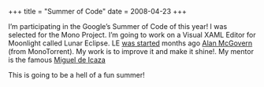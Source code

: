 +++
title = "Summer of Code"
date = 2008-04-23
+++

I’m participating in the Google’s Summer of Code of this year! I was selected for the Mono Project. I’m going to work on a Visual XAML Editor for Moonlight called Lunar Eclipse. LE [was started](http://tirania.org/blog/archive/2007/Aug-31.html) months ago  [Alan McGovern](http://monotorrent.blogspot.com/) (from MonoTorrent). My work is to improve it and make it shine!. My mentor is the famous [Miguel de Icaza](http://tirania.org/)

This is going to be a hell of a fun summer!

